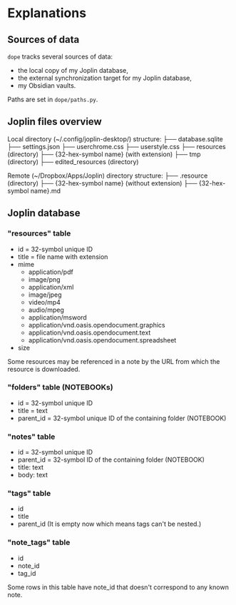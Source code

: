 # Explanations

## Sources of data

`dope` tracks several sources of data:
* the local copy of my Joplin database,
* the external synchronization target for my Joplin database,
* my Obsidian vaults.

Paths are set in `dope/paths.py`.

## Joplin files overview

Local directory (~/.config/joplin-desktop/) structure:
├── database.sqlite
├── settings.json
├── userchrome.css
├── userstyle.css
├── resources (directory)
    ├── {32-hex-symbol name} (with extension)
├── tmp (directory)
    ├── edited_resources (directory)

Remote (~/Dropbox/Apps/Joplin) directory structure:
├── .resource (directory)
    ├── {32-hex-symbol name} (without extension)
├── {32-hex-symbol name}.md 

## Joplin database

### "resources" table
* id = 32-symbol unique ID
* title = file name with extension
* mime
  * application/pdf
  * image/png
  * application/xml
  * image/jpeg
  * video/mp4
  * audio/mpeg
  * application/msword
  * application/vnd.oasis.opendocument.graphics
  * application/vnd.oasis.opendocument.text
  * application/vnd.oasis.opendocument.spreadsheet
* size

Some resources may be referenced in a note by the URL from which the resource is downloaded.

### "folders" table (NOTEBOOKs)
* id = 32-symbol unique ID
* title = text
* parent_id = 32-symbol unique ID of the containing folder (NOTEBOOK)

### "notes" table
* id = 32-symbol unique ID
* parent_id = 32-symbol ID of the containing folder (NOTEBOOK)
* title: text
* body: text

### "tags" table

* id
* title
* parent_id (It is empty now which means tags can't be nested.)

### "note_tags" table

* id
* note_id
* tag_id

Some rows in this table have note_id that doesn't correspond to any known note.
